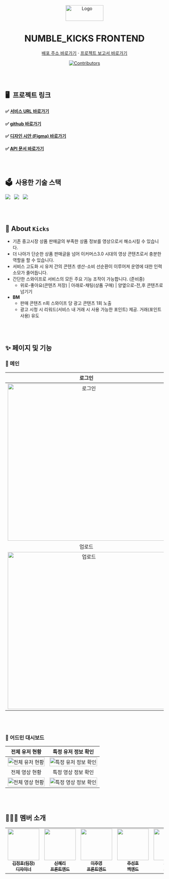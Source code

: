 
<!-- PROJECT LOGO -->
<div align="center">
  <img src="https://user-images.githubusercontent.com/68415905/170874937-6a00df41-531d-414a-8724-7a7560d457d4.png" alt="Logo" width="120" height="50">
  <h1>NUMBLE_KICKS FRONTEND</h1>
  <p>
    <a href="https://numble-kicks.vercel.app/">배포 주소 바로가기</a>
    ·
    <a href="https://www.notion.so/devjoylee/4-77cb4f4c91b34cfa928d3abba09ed5c0">프로젝트 보고서 바로가기</a>
  </p>

[![Contributors][contributors-shield]][contributors-url]

[contributors-shield]: https://img.shields.io/github/contributors/devjoylee/numble-frontend.svg?style=for-the-badge
[contributors-url]: https://github.com/devjoylee/numble-frontend/graphs/contributors

</div>

<br />
<br />

## 🖥 &nbsp;프로젝트 링크

#### ✅ [서비스 URL 바로가기](https://numble-kicks.vercel.app)

#### ✅ [github 바로가기](https://github.com/numble-kicks/frontend)

#### ✅ [디자인 시안 (Figma) 바로가기](https://www.figma.com/file/NCOhkzgJqqmHmQt35byHvQ/4%ED%8C%80!?node-id=334%3A53)

#### ✅ [API 문서 바로가기](https://www.notion.so/API-9ce9d4917de3460ab504a4090204a5a0?pvs=21)

<br />
<br />

## 🗳 &nbsp;사용한 기술 스택

<img src="https://img.shields.io/badge/typescript-3178C6?style=for-the-badge&logo=typescript&logoColor=white">&nbsp;&nbsp;
<img src="https://img.shields.io/badge/react-61DAFB?style=for-the-badge&logo=react&logoColor=black">&nbsp;&nbsp;
<img src="https://img.shields.io/badge/recoil-3578E5?style=for-the-badge&logo=recoil&logoColor=white">&nbsp;&nbsp;

<br />
<br />

## 👟&nbsp;About `Kicks`

- 기존 중고시장 상품 판매글의 부족한 상품 정보를 영상으로서 해소시킬 수 있습니다.
- 더 나아가 단순한 상품 판매글을 넘어 이커머스3.0 시대의 영상 콘텐츠로서 충분한 역할을 할 수 있습니다.
- 서비스 고도화 시 유저 간의 콘텐츠 생산-소비 선순환이 이루어져 운영에 대한 인력 소모가 줄어듭니다.
- 간단한 스와이프로 서비스의 모든 주요 기능 조작이 가능합니다. (준비중)
  - 위로-좋아요(콘텐츠 저장) | 아래로-채팅(상품 구매) | 양옆으로-전,후 콘텐츠로 넘기기
- **BM**
  - 판매 콘텐츠 n회 스와이프 당 광고 콘텐츠 1회 노출
  - 광고 시청 시 리워드(서비스 내 거래 시 사용 가능한 포인트) 제공. 거래(포인트 사용) 유도


<br />
<br />

## ✨&nbsp;페이지 및 기능

### 🔶 메인

|                                                                로그인                                                                |                                                                      메인                                                                      |
| :----------------------------------------------------------------------------------------------------------------------------------: | :--------------------------------------------------------------------------------------------------------------------------------------------: |
| <img height="500px" alt="로그인" src="https://github.com/numble-kicks/frontend/assets/72786354/2da9fdb5-c27f-4dac-98ab-a4f497b4b271"/> |     <img height="500px" alt="메인 gif" src="https://github.com/numble-kicks/frontend/assets/72786354/6240a929-9f2a-438c-a3e6-cc845d9a9109"/>     |
|                                                                업로드                                                                |                                                                      검색                                                                      |
| <img height="500px" alt="업로드" src="https://github.com/numble-kicks/frontend/assets/72786354/9fbde611-46c9-4418-a947-e9bd9721122a"/> | <img height="500px" alt="검색 gif" src="https://github.com/numble-kicks/frontend/assets/72786354/00855694-3b75-45d1-b0d4-9cd400c06f4c"/> |

<br />
<br />

### 🔶 어드민 대시보드

|                                                                      전체 유저 현황                                                                       |                                                                        특정 유저 정보 확인                                                                        |
| :------------------------------------------------------------------------------------------------------------------------------------------------------------: | :-----------------------------------------------------------------------------------------------------------------------------------------------: |
| <img width="100%" alt="전체 유저 현황" src="https://github.com/numble-kicks/frontend/assets/72786354/8310a70a-2351-4a75-ba42-105ebc4fff3b"/> | <img width="100%" alt="특정 유저 정보 확인" src="https://github.com/numble-kicks/frontend/assets/72786354/291d9c55-56c6-4e52-840e-c9b7ae4e5285"/> |
|                                                                            전체 영상 현황                                                                            |                                                                       특정 영상 정보 확인                                                                        |
|       <img width="100%" alt="전체 영상 현황" src="https://github.com/numble-kicks/frontend/assets/72786354/df6b8a73-1e53-4ff4-994b-af90bcef9164"/>       |  <img width="100%" alt="특정 영상 정보 확인" src="https://github.com/numble-kicks/frontend/assets/72786354/c00dde38-eff2-4488-abd0-80bbb638adaf"/>   |


<br />
<br />


## 👩🏻‍💻&nbsp;멤버 소개

<table>
  <tr>
    <td align="center">
      <a href="#">
        <img src="https://static.tildacdn.com/tild3639-3034-4165-b264-663064356662/my-memoji-with-mac_1.png" width="100px;" alt="" /><br />
        <sub>
          <b>김정호(팀장)</b><br />
          <b>디자이너</b>
        </sub>
      </a>
    </td>
    <td align="center">
      <a href="https://github.com/rachel490">
        <img src="https://avatars.githubusercontent.com/rachel490" width="100px;" alt="" /><br />
        <sub>
          <b>신혜리</b><br />
          <b>프론트엔드</b>
        </sub>
      </a>
    </td>
    <td align="center">
      <a href="https://github.com/devjoylee">
        <img src="https://avatars.githubusercontent.com/devjoylee" width="100px;" alt="" /><br />
        <sub>
          <b>이주영</b><br />
          <b>프론트엔드</b>
        </sub>
      </a>
    </td>
    <td align="center">
      <a href="https://github.com/seongho-joo">
        <img src="https://avatars.githubusercontent.com/seongho-joo" width="100px;" alt="" /><br />
        <sub>
          <b>주성호</b><br />
          <b>백엔드</b>
        </sub>
      </a>
    </td>
    <td align="center">
      <a href="https://github.com/ch0213">
        <img src="https://avatars.githubusercontent.com/ch0213" width="100px;" alt="" /><br />
        <sub>
          <b>김충환</b><br />
          <b>백엔드</b>
        </sub>
      </a>
    </td>
    <td align="center">
      <a href="https://github.com/jaeesu">
        <img src="https://avatars.githubusercontent.com/jaeesu" width="100px;" alt="" /><br />
        <sub>
          <b>서재희</b><br />
          <b>백엔드</b>
        </sub>
      </a>
    </td>
  </tr>
</table>

<br/>
<br />



